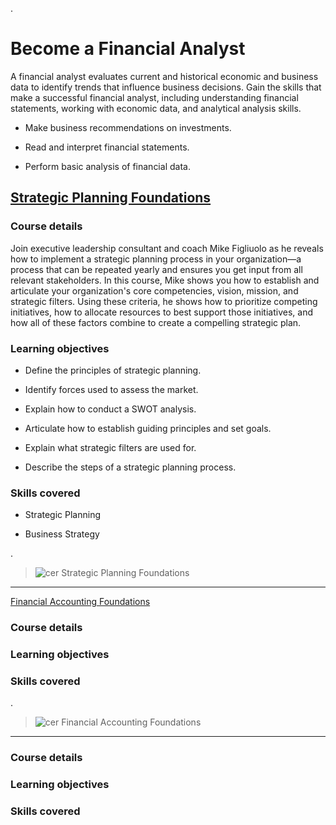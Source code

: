 .


# Become a Financial Analyst


A financial analyst evaluates current and historical economic and business data to identify trends that influence business decisions. Gain the skills that make a successful financial analyst, including understanding financial statements, working with economic data, and analytical analysis skills.


- Make business recommendations on investments.

- Read and interpret financial statements.

- Perform basic analysis of financial data.



## [Strategic Planning Foundations](https://www.linkedin.com/learning/strategic-planning-foundations/strategic-planning?contextUrn=urn%3Ali%3AlyndaLearningPath%3A5eb2dee2498e375f58a31ae4)



### Course details


Join executive leadership consultant and coach Mike Figliuolo as he reveals how to implement a strategic planning process in your organization—a process that can be repeated yearly and ensures you get input from all relevant stakeholders. In this course, Mike shows you how to establish and articulate your organization's core competencies, vision, mission, and strategic filters. Using these criteria, he shows how to prioritize competing initiatives, how to allocate resources to best support those initiatives, and how all of these factors combine to create a compelling strategic plan.





###  Learning objectives

- Define the principles of strategic planning.

- Identify forces used to assess the market.

- Explain how to conduct a SWOT analysis.

- Articulate how to establish guiding principles and set goals.

- Explain what strategic filters are used for.

- Describe the steps of a strategic planning process.



###  Skills covered


- Strategic Planning

- Business Strategy




.


> ![cer Strategic Planning Foundations](https://user-images.githubusercontent.com/36210723/113526261-12690a80-95c2-11eb-817c-56f4e569d2e4.png)




----------------------------------



[Financial Accounting Foundations](https://www.linkedin.com/learning/financial-accounting-foundations/why-financial-accounting?contextUrn=urn%3Ali%3AlyndaLearningPath%3A5eb2dee2498e375f58a31ae4)




### Course details



###  Learning objectives

###  Skills covered



.


> ![cer Financial Accounting Foundations](https://user-images.githubusercontent.com/36210723/113526367-77246500-95c2-11eb-96d2-a3113dfe5a56.png)
>



----------------------------------



### Course details



###  Learning objectives

###  Skills covered
